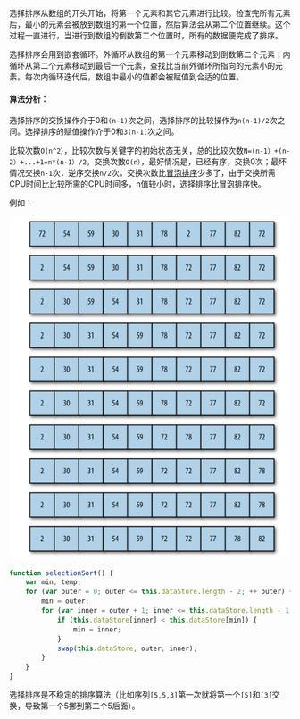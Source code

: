 选择排序从数组的开头开始，将第一个元素和其它元素进行比较。检查完所有元素后，最小的元素会被放到数组的第一个位置，然后算法会从第二个位置继续。这个过程一直进行，当进行到数组的倒数第二个位置时，所有的数据便完成了排序。

选择排序会用到嵌套循环。外循环从数组的第一个元素移动到倒数第二个元素；内循环从第二个元素移动到最后一个元素，查找比当前外循环所指向的元素小的元素。每次内循环迭代后，数组中最小的值都会被赋值到合适的位置。

#### 算法分析：

选择排序的交换操作介于0和`(n-1)`次之间，选择排序的比较操作为`n(n-1)/2`次之间。选择排序的赋值操作介于0和`3(n-1)`次之间。

比较次数`O(n^2）`，比较次数与关键字的初始状态无关，总的比较次数`N=(n-1）+(n-2）+...+1=n*(n-1）/2`。交换次数`O(n）`，最好情况是，已经有序，交换0次；最坏情况交换`n-1`次，逆序交换`n/2`次。交换次数比[冒泡排序](https://baike.baidu.com/item/%E5%86%92%E6%B3%A1%E6%8E%92%E5%BA%8F)少多了，由于交换所需CPU时间比比较所需的CPU时间多，n值较小时，选择排序比冒泡排序快。 

例如：

![](../../images/paixu2.png)

```javascript
function selectionSort() {
    var min, temp;
    for (var outer = 0; outer <= this.dataStore.length - 2; ++ outer) {
        min = outer;
        for (var inner = outer + 1; inner <= this.dataStore.length - 1; ++inner) {
            if (this.dataStore[inner] < this.dataStore[min]) {
                min = inner;
            }
            swap(this.dataStore, outer, inner);
        }
    }
}
```

选择排序是不稳定的排序算法（比如序列`[5,5,3]`第一次就将第一个`[5]`和`[3]`交换，导致第一个5挪到第二个5后面）。